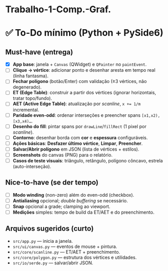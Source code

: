# Trabalho-1-Comp.-Graf.

# ✅ To-Do mínimo (Python + PySide6)

## Must-have (entrega)
- [x] **App base**: janela + `Canvas` (QWidget) e `QPainter` no `paintEvent`.
- [ ] **Clique → vértice**: adicionar ponto e desenhar aresta em tempo real (linha fantasma).
- [ ] **Fechar polígono** (botão/Enter) com validação (≥3 vértices, não degenerado).
- [ ] **ET (Edge Table)**: construir a partir dos vértices (ignorar horizontais, tratar topo/fundo).
- [ ] **AET (Active Edge Table)**: atualização por *scanline*, `x += 1/m` incremental.
- [ ] **Paridade even-odd**: ordenar interseções e preencher spans `[x1,x2), [x3,x4)…`.
- [ ] **Desenho do fill**: pintar spans por `drawLine`/`fillRect` (1 pixel por *scanline*).
- [ ] **Contorno**: desenhar borda com **cor** e **espessura** configuráveis.
- [ ] **Ações básicas**: **Desfazer último vértice**, **Limpar**, **Preencher**.
- [ ] **Salvar/Abrir polígono** em JSON (lista de vértices + estilos).
- [ ] **Screenshots** do canvas (PNG) para o relatório.
- [ ] **Casos de teste visuais**: triângulo, retângulo, polígono côncavo, estrela (auto-interseção).

## Nice-to-have (se der tempo)
- [ ] **Modo winding** (non-zero) além do even-odd (checkbox).
- [ ] **Antialiasing** opcional; *double buffering* se necessário.
- [ ] **Snap** opcional a grade; clamping ao viewport.
- [ ] **Medições** simples: tempo de build da ET/AET e do preenchimento.

## Arquivos sugeridos (curto)
- `src/app.py` — inicia a janela.
- `src/ui/canvas.py` — eventos de mouse + pintura.
- `src/core/scanline.py` — ET/AET + preenchimento.
- `src/core/polygon.py` — estrutura dos vértices e utilidades.
- `src/io/serde.py` — salvar/abrir JSON.
